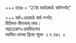 +++
title = "278 सर्वाउषधैः सर्वगन्धैर्"

+++
सर्व+अउषधैः सर्व-गन्धैर्  
विलिप्त-शिरसस् तथा।  
भद्राऽऽसन+उपविष्टस्य  
स्वस्ति-वाच्या द्विजाः शुभाः  ॥ १.२७८ ॥